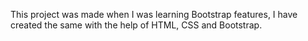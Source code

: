 This project was made when I was learning Bootstrap features, I have created the same with the help of HTML, CSS and Bootstrap.
